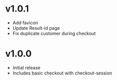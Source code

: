 # v1.0.1

- Add favicon
- Update Result-id page
- Fix duplicate customer during checkout

# v1.0.0

- Initial release
- Includes basic checkout with checkout-session
